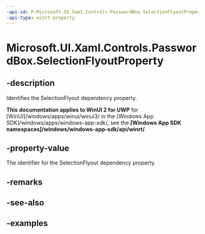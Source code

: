 ```yaml
---
-api-id: P:Microsoft.UI.Xaml.Controls.PasswordBox.SelectionFlyoutProperty
-api-type: winrt property
---
```


<!-- Property syntax.
public DependencyProperty SelectionFlyoutProperty { get; }
-->

# Microsoft.UI.Xaml.Controls.PasswordBox.SelectionFlyoutProperty

## -description

Identifies the SelectionFlyout dependency property.

**This documentation applies to WinUI 2 for UWP** for [WinUI]/windows/apps/winui/winui3/ in the [Windows App SDK]/windows/apps/windows-app-sdk/, see the **[Windows App SDK namespaces]/windows/windows-app-sdk/api/winrt/**.

## -property-value

The identifier for the SelectionFlyout dependency property.

## -remarks

## -see-also

## -examples

